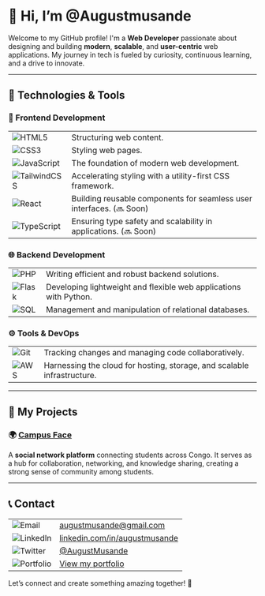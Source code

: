 <!DOCTYPE html>
<html lang="en">
<head>
  <meta charset="UTF-8">
  <meta name="viewport" content="width=device-width, initial-scale=1.0">
  <title>Augustmusande's Portfolio</title>
  <style>
    @keyframes wave {
      0% { transform: rotate(0.0deg); }
      10% { transform: rotate(14.0deg); }
      20% { transform: rotate(-8.0deg); }
      30% { transform: rotate(14.0deg); }
      40% { transform: rotate(-4.0deg); }
      50% { transform: rotate(10.0deg); }
      60% { transform: rotate(0.0deg); }
      100% { transform: rotate(0.0deg); }
    }

    .wave-hand {
      display: inline-block;
      animation-name: wave;
      animation-duration: 2.5s;
      animation-iteration-count: infinite;
      transform-origin: 70% 70%;
    }
  </style>
</head>
<body>

  <h1><span class="wave-hand">👋</span> Hi, I’m @Augustmusande</h1>

  <p>Welcome to my GitHub profile!  
    I'm a <strong>Web Developer</strong> passionate about designing and building <strong>modern</strong>, <strong>scalable</strong>, and <strong>user-centric</strong> web applications. My journey in tech is fueled by curiosity, continuous learning, and a drive to innovate.  
  </p>

  <hr>

  <h2>🔧 Technologies & Tools</h2>

  <h3>🌟 Frontend Development</h3>
  <table>
    <tr>
      <td><img src="https://img.shields.io/badge/-HTML5-E34F26?style=flat-square&logo=html5&logoColor=white" alt="HTML5"/></td>
      <td>Structuring web content.</td>
    </tr>
    <tr>
      <td><img src="https://img.shields.io/badge/-CSS3-1572B6?style=flat-square&logo=css3&logoColor=white" alt="CSS3"/></td>
      <td>Styling web pages.</td>
    </tr>
    <tr>
      <td><img src="https://img.shields.io/badge/-JavaScript-F7DF1E?style=flat-square&logo=javascript&logoColor=black" alt="JavaScript"/></td>
      <td>The foundation of modern web development.</td>
    </tr>
    <tr>
      <td><img src="https://img.shields.io/badge/-TailwindCSS-38B2AC?style=flat-square&logo=tailwind-css&logoColor=white" alt="TailwindCSS"/></td>
      <td>Accelerating styling with a utility-first CSS framework.</td>
    </tr>
    <tr>
      <td><img src="https://img.shields.io/badge/-React-61DAFB?style=flat-square&logo=react&logoColor=black" alt="React"/></td>
      <td>Building reusable components for seamless user interfaces. (🔜 Soon)</td>
    </tr>
    <tr>
      <td><img src="https://img.shields.io/badge/-TypeScript-007ACC?style=flat-square&logo=typescript&logoColor=white" alt="TypeScript"/></td>
      <td>Ensuring type safety and scalability in applications. (🔜 Soon)</td>
    </tr>
  </table>

  <h3>🌐 Backend Development</h3>
  <table>
    <tr>
      <td><img src="https://img.shields.io/badge/-PHP-777BB4?style=flat-square&logo=php&logoColor=white" alt="PHP"/></td>
      <td>Writing efficient and robust backend solutions.</td>
    </tr>
    <tr>
      <td><img src="https://img.shields.io/badge/-Flask-000000?style=flat-square&logo=flask&logoColor=white" alt="Flask"/></td>
      <td>Developing lightweight and flexible web applications with Python.</td>
    </tr>
    <tr>
      <td><img src="https://img.shields.io/badge/-SQL-4479A1?style=flat-square&logo=sql&logoColor=white" alt="SQL"/></td>
      <td>Management and manipulation of relational databases.</td>
    </tr>
  </table>

  <h3>⚙️ Tools & DevOps</h3>
  <table>
    <tr>
      <td><img src="https://img.shields.io/badge/-Git-F05032?style=flat-square&logo=git&logoColor=white" alt="Git"/></td>
      <td>Tracking changes and managing code collaboratively.</td>
    </tr>
    <tr>
      <td><img src="https://img.shields.io/badge/-AWS-232F3E?style=flat-square&logo=amazon-aws&logoColor=white" alt="AWS"/></td>
      <td>Harnessing the cloud for hosting, storage, and scalable infrastructure.</td>
    </tr>
  </table>

  <hr>

  <h2>🎨 My Projects</h2>

  <h3>🌍 <a href="http://www.campusface.net" target="_blank">Campus Face</a></h3>
  <p>A <strong>social network platform</strong> connecting students across Congo.  
    It serves as a hub for collaboration, networking, and knowledge sharing, creating a strong sense of community among students.</p>

  <hr>

  <h2>📞 Contact</h2>
  <table>
    <tr>
      <td><img src="https://img.shields.io/badge/-Email-D14836?style=flat-square&logo=gmail&logoColor=white" alt="Email"/></td>
      <td><a href="mailto:augustmusande@gmail.com">augustmusande@gmail.com</a></td>
    </tr>
    <tr>
      <td><img src="https://img.shields.io/badge/-LinkedIn-0077B5?style=flat-square&logo=linkedin&logoColor=white" alt="LinkedIn"/></td>
      <td><a href="https://linkedin.com/in/augustmusande">linkedin.com/in/augustmusande</a></td>
    </tr>
    <tr>
      <td><img src="https://img.shields.io/badge/-Twitter-1DA1F2?style=flat-square&logo=twitter&logoColor=white" alt="Twitter"/></td>
      <td><a href="https://twitter.com/AugustMusande">@AugustMusande</a></td>
    </tr>
    <tr>
      <td><img src="https://img.shields.io/badge/-Portfolio-000000?style=flat-square&logo=github&logoColor=white" alt="Portfolio"/></td>
      <td><a href="https://augustmusande.github.io/my-portfolio/">View my portfolio</a></td>
    </tr>
  </table>

  <p>Let’s connect and create something amazing together! 🚀</p>

</body>
</html>
